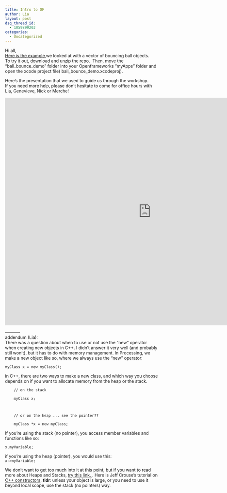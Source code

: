 ```yaml
---
title: Intro to OF
author: Lia
layout: post
dsq_thread_id:
  - 1059899203
categories:
  - Uncategorized
---
```

<p>Hi all,<br />
<a href="https://github.com/itpresidents/oF_bouncing_ball_objects_with_vectors">Here is the example </a>we looked at with a vector of bouncing ball objects.<br />
To try it out, download and unzip the repo.  Then, move the &#8220;ball_bounce_demo&#8221; folder into your Openframeworks &#8220;myApps&#8221; folder and open the xcode project file( ball_bounce_demo.xcodeproj).</p>
<p>Here&#8217;s the presentation that we used to guide us through the workshop.<br />
If you need more help, please don&#8217;t hesitate to come for office hours with Lia, Genevieve, Nick or Merche!</p>
<p><iframe src="https://docs.google.com/presentation/d/1w0RH3kLu9kgd1k7kk_J4BlC0EEESMvypGPS9XGr5PAQ/embed?start=false&amp;loop=false&amp;delayms=3000" height="749" width="960" allowfullscreen="true" frameborder="0"></iframe></p>
<p>&#8212;&#8212;&#8212;&#8211;<br />
addendum (Lia):<br />
There was a question about when to use or not use the &#8220;new&#8221; operator when creating new objects in C++. I didn&#8217;t answer it very well (and probably still won&#8217;t), but it has to do with memory management. In Processing, we make a new object like so, where we always use the &#8220;new&#8221; operator:</p>
<p><code>myClass x = new myClass();</code></p>
<p>in C++, there are two ways to make a new class, and which way you choose depends on if you want to allocate memory from the heap or the stack. </p>
<p><code>    // on the stack<br />
    myClass x;</p>
<p>    // or on the heap ... see the pointer??<br />
    myClass *x = new myClass;</code></p>
<p>If you&#8217;re using the stack (no pointer), you access member variables and functions like so: </p>
<p><code>x.myVariable; </code></p>
<p>if you&#8217;re using the heap (pointer), you would use this:<br />
<code>x->myVariable; </code></p>
<p>We don&#8217;t want to get too much into it at this point, but if you want to read more about Heaps and Stacks, <a href="http://www.learncpp.com/cpp-tutorial/79-the-stack-and-the-heap/">try this link. </a>. Here is Jeff Crouse&#8217;s tutorial on <a href="http://www.jeffcrouse.info/teaching/cpp-constructors.html">C++ constructors</a>. <strong>tldr</strong>: unless your object is large, or you need to use it beyond local scope, use the stack (no pointers) way. </p>
